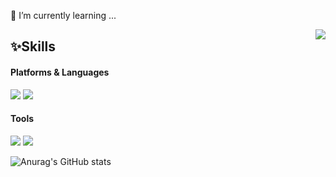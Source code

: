 🌱 I’m currently learning ...
<!--
**bbahngju/bbahngju** is a ✨ _special_ ✨ repository because its `README.md` (this file) appears on your GitHub profile.

Here are some ideas to get you started:

- 🔭 I’m currently working on ...
- 🌱 I’m currently learning ...
- 👯 I’m looking to collaborate on ...
- 🤔 I’m looking for help with ...
- 💬 Ask me about ...
- 📫 How to reach me: ...
- 😄 Pronouns: ...
- ⚡ Fun fact: ...
-->
<img align='right' src="http://mazassumnida.wtf/api/v2/generate_badge?boj=neule0313">

## :sparkles:Skills

#### Platforms & Languages
<div>
  <img src="https://img.shields.io/badge/-Java-007396?logo=Java&logoColor=white"/>
  <img src="https://img.shields.io/badge/-Python-3776AB?logo=Python&logoColor=white"/>
</div>

#### Tools
<div>
  <img src="https://img.shields.io/badge/-Spring-6DB33F?logo=Spring&logoColor=white"/>
  <img src="https://img.shields.io/badge/-GitHub-181717?logo=GitHub&logoColor=white"/>
</div>

![Anurag's GitHub stats](https://github-readme-stats.vercel.app/api?username=bbahngju&show_icons=true&theme=calm)  






